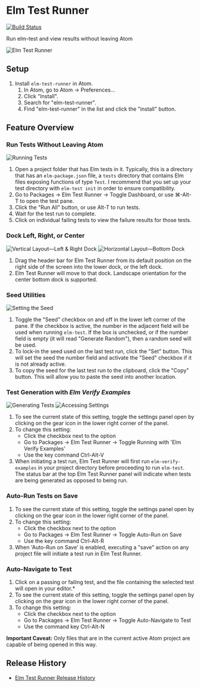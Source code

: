 # Elm Test Runner
[![Build Status](https://travis-ci.org/mbuscemi/elm-test-runner.svg?branch=master)](https://travis-ci.org/mbuscemi/elm-test-runner)

Run elm-test and view results without leaving Atom

![Elm Test Runner](https://raw.githubusercontent.com/mbuscemi/elm-test-runner/master/images/elm-test-runner-animated-header-only.gif?raw=true)

## Setup

1. Install `elm-test-runner` in Atom.
    1. In Atom, go to Atom → Preferences...
    2. Click "Install".
    3. Search for "elm-test-runner".
    4. Find "elm-test-runner" in the list and click the "install" button.

## Feature Overview

### Run Tests Without Leaving Atom

![Running Tests](https://raw.githubusercontent.com/mbuscemi/elm-test-runner/master/images/menu-example.png?raw=true)

1. Open a project folder that has Elm tests in it. Typically, this is a directory that has an `elm-package.json` file, a `tests` directory that contains Elm files exposing functions of type `Test`. I recommend that you set up your test directory with `elm-test init` in order to ensure compatibility.
2. Go to Packages → Elm Test Runner → Toggle Dashboard, or use ⌘-Alt-T to open the test pane.
3. Click the "Run All" button, or use Alt-T to run tests.
4. Wait for the test run to complete.
5. Click on individual failing tests to view the failure results for those tests.

### Dock Left, Right, or Center

![Vertical Layout—Left & Right Dock](https://raw.githubusercontent.com/mbuscemi/elm-test-runner/master/images/layout-vertical.png?raw=true)
![Horizontal Layout—Bottom Dock](https://raw.githubusercontent.com/mbuscemi/elm-test-runner/master/images/layout-horizontal.png?raw=true)

1. Drag the header bar for Elm Test Runner from its default position on the right side of the screen into the lower dock, or the left dock.
2. Elm Test Runner will move to that dock. Landscape orientation for the center bottom dock is supported.

### Seed Utilities

![Setting the Seed](https://raw.githubusercontent.com/mbuscemi/elm-test-runner/master/images/set-seed-example.gif?raw=true)

1. Toggle the "Seed" checkbox on and off in the lower left corner of the pane. If the checkbox is active, the number in the adjacent field will be used when running `elm-test`. If the box is unchecked, or if the number field is empty (it will read "Generate Random"), then a random seed will be used.
2. To lock-in the seed used on the last test run, click the "Set" button. This will set the seed the number field and activate the "Seed" checkbox if it is not already active.
3. To copy the seed for the last test run to the clipboard, click the "Copy" button. This will allow you to paste the seed into another location.

### Test Generation with _Elm Verify Examples_

![Generating Tests](https://raw.githubusercontent.com/mbuscemi/elm-test-runner/master/images/elm-verify-examples-enabled.gif?raw=true)
![Accessing Settings](https://raw.githubusercontent.com/mbuscemi/elm-test-runner/master/images/how-to-show-settings.gif?raw=true)

1. To see the current state of this setting, toggle the settings panel open by clicking on the gear icon in the lower right corner of the panel.
2. To change this setting:
    * Click the checkbox next to the option
    * Go to Packages → Elm Test Runner → Toggle Running with 'Elm Verify Examples'
    * Use the key command Ctrl-Alt-V
3. When initiating a test run, Elm Test Runner will first run `elm-verify-examples` in your project directory before proceeding to run `elm-test`. The status bar at the top Elm Test Runner panel will indicate when tests are being generated as opposed to being run.

### Auto-Run Tests on Save

1. To see the current state of this setting, toggle the settings panel open by clicking on the gear icon in the lower right corner of the panel.
2. To change this setting:
    * Click the checkbox next to the option
    * Go to Packages → Elm Test Runner → Toggle Auto-Run on Save
    * Use the key command Ctrl-Alt-R
3. When 'Auto-Run on Save' is enabled, executing a "save" action on any project file will initiate a test run in Elm Test Runner.

### Auto-Navigate to Test

1. Click on a passing or failing test, and the file containing the selected test will open in your editor.*
2. To see the current state of this setting, toggle the settings panel open by clicking on the gear icon in the lower right corner of the panel.
3. To change this setting:
    * Click the checkbox next to the option
    * Go to Packages → Elm Test Runner → Toggle Auto-Navigate to Test
    * Use the command key Ctrl-Alt-N

**Important Caveat:** Only files that are in the current active Atom project are capable of being opened in this way.

## Release History

* [Elm Test Runner Release History](https://github.com/mbuscemi/elm-test-runner/releases)
